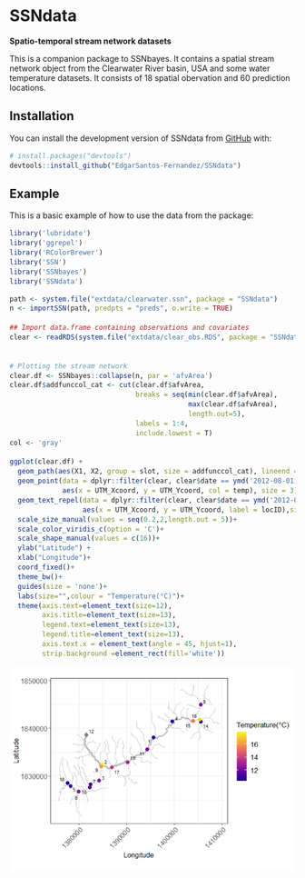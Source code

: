 
<!-- README.md is generated from README.Rmd. Please edit that file -->

# SSNdata

<!-- badges: start -->
<!-- badges: end -->

**Spatio-temporal stream network datasets**

This is a companion package to SSNbayes. It contains a spatial stream
network object from the Clearwater River basin, USA and some water
temperature datasets. It consists of 18 spatial obervation and 60
prediction locations.

## Installation

You can install the development version of SSNdata from
[GitHub](https://github.com/) with:

``` r
# install.packages("devtools")
devtools::install_github("EdgarSantos-Fernandez/SSNdata")
```

## Example

This is a basic example of how to use the data from the package:

``` r
library('lubridate')
library('ggrepel')
library('RColorBrewer')
library('SSN')
library('SSNbayes')
library('SSNdata')
```

``` r
path <- system.file("extdata/clearwater.ssn", package = "SSNdata")
n <- importSSN(path, predpts = "preds", o.write = TRUE)

## Import data.frame containing observations and covariates
clear <- readRDS(system.file("extdata/clear_obs.RDS", package = "SSNdata"))


# Plotting the stream network 
clear.df <- SSNbayes::collapse(n, par = 'afvArea')
clear.df$addfunccol_cat <- cut(clear.df$afvArea,
                               breaks = seq(min(clear.df$afvArea),
                                            max(clear.df$afvArea),
                                            length.out=5),
                               labels = 1:4,
                               include.lowest = T)
col <- 'gray'

ggplot(clear.df) +
  geom_path(aes(X1, X2, group = slot, size = addfunccol_cat), lineend = 'round', linejoin = 'round', col = col)+
  geom_point(data = dplyr::filter(clear, clear$date == ymd('2012-08-01')) ,
             aes(x = UTM_Xcoord, y = UTM_Ycoord, col = temp), size = 3)+
  geom_text_repel(data = dplyr::filter(clear, clear$date == ymd('2012-08-01')),
                  aes(x = UTM_Xcoord, y = UTM_Ycoord, label = locID),size = 3)+
  scale_size_manual(values = seq(0.2,2,length.out = 5))+
  scale_color_viridis_c(option = 'C')+
  scale_shape_manual(values = c(16))+
  ylab("Latitude") +
  xlab("Longitude")+
  coord_fixed()+
  theme_bw()+
  guides(size = 'none')+
  labs(size="",colour = "Temperature(°C)")+
  theme(axis.text=element_text(size=12),
        axis.title=element_text(size=13),
        legend.text=element_text(size=13),
        legend.title=element_text(size=13),
        axis.text.x = element_text(angle = 45, hjust=1),
        strip.background =element_rect(fill='white'))
```

![Alt Text](man/figures/README-plot-1.png)
